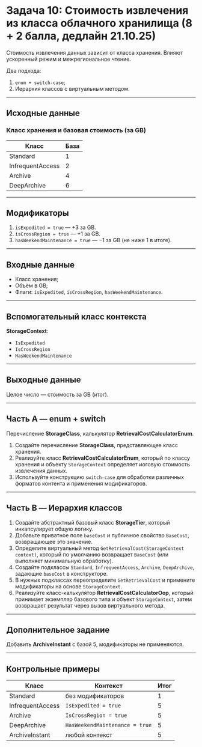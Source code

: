 # Задача 10: Стоимость извлечения из класса облачного хранилища (8 + 2 балла, дедлайн 21.10.25)

Стоимость извлечения данных зависит от класса хранения. Влияют ускоренный режим и межрегиональное чтение.

Два подхода:
1. `enum + switch-case`;
2. Иерархия классов с виртуальным методом.

---

## Исходные данные
### Класс хранения и базовая стоимость (за GB)
| Класс | База |
|------|------|
| Standard | 1 |
| InfrequentAccess | 2 |
| Archive | 4 |
| DeepArchive | 6 |

---

## Модификаторы
1. `isExpedited = true` — +3 за GB.
2. `isCrossRegion = true` — +1 за GB.
3. `hasWeekendMaintenance = true` — −1 за GB (не ниже 1 в итоге).

---

## Входные данные
- Класс хранения;
- Объём в GB;
- Флаги: `isExpedited`, `isCrossRegion`, `hasWeekendMaintenance`.

---

## Вспомогательный класс контекста
**StorageContext**:
- `IsExpedited`
- `IsCrossRegion`
- `HasWeekendMaintenance`

---

## Выходные данные
Целое число — стоимость за GB (итог).

---

## Часть A — enum + switch
Перечисление **StorageClass**, калькулятор **RetrievalCostCalculatorEnum**.

1. Создайте перечисление **StorageClass**, представляющее класс хранения.
2. Реализуйте класс **RetrievalCostCalculatorEnum**, который по классу хранения и объекту `StorageContext` определяет иоговую стоимость извлечения данных.
3. Используйте конструкцию `switch-case` для обработки различных форматов контента и применения модификаторов.

---

## Часть B — Иерархия классов

1. Создайте абстрактный базовый класс **StorageTier**, который инкапсулирует общую логику.
2. Добавьте приватное поле `baseCost` и публичное свойство `BaseCost`, возвращающее это значение.
3. Определите виртуальный метод `GetRetrievalCost(StorageContext context)`, который по умолчанию возвращает `BaseCost` (или выполняет минимальную обработку).
4. Создайте подклассы `Standard`, `InfrequentAccess`, `Archive`, `DeepArchive`, задающие `baseCost` в конструкторе.
5. В нужных подклассах переопределите `GetRetrievalCost` и примените модификаторы на основе `StorageContext`.
6. Реализуйте класс-калькулятор **RetrievalCostCalculatorOop**, который принимает экземпляр базового типа и объект `StorageContext`, затем возвращает результат через вызов виртуального метода.

---

## Дополнительное задание
Добавить **ArchiveInstant** с базой 5, модификаторы не применяются.

---

## Контрольные примеры
| Класс | Контекст | Итог |
|-------|----------|------|
| Standard | без модификаторов | 1 |
| InfrequentAccess | `IsExpedited = true` | 5 |
| Archive | `IsCrossRegion = true` | 5 |
| DeepArchive | `HasWeekendMaintenance = true` | 5 |
| ArchiveInstant | любой контекст | 5 |
